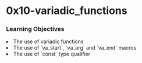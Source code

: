 <h1>0x10-variadic_functions</h1>
<h3>Learning Objectives</h3>
<li>The use of variadic functions</li>
<li>The use of `va_start`, `va_arg` and `va_end` macros</li>
<li>The use of `const` type qualifier</li>

